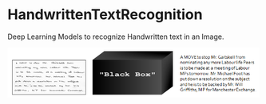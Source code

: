 # HandwrittenTextRecognition
Deep Learning Models to recognize Handwritten text in an Image.


![](Images/Image1.PNG)

